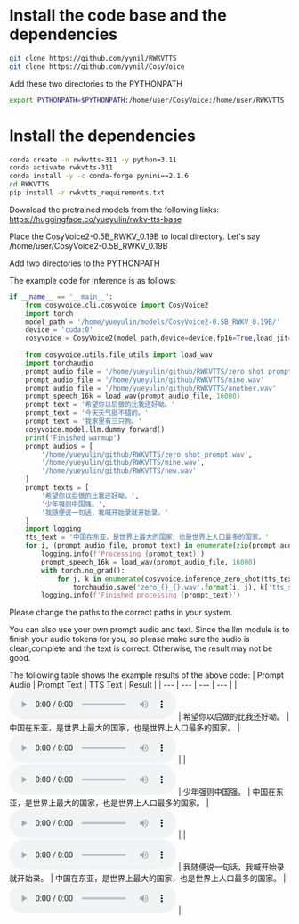 # Install the code base and the dependencies
```bash
git clone https://github.com/yynil/RWKVTTS
git clone https://github.com/yynil/CosyVoice
```
Add these two directories to the PYTHONPATH
```bash
export PYTHONPATH=$PYTHONPATH:/home/user/CosyVoice:/home/user/RWKVTTS
```
# Install the dependencies
```bash
conda create -n rwkvtts-311 -y python=3.11
conda activate rwkvtts-311
conda install -y -c conda-forge pynini==2.1.6
cd RWKVTTS
pip install -r rwkvtts_requirements.txt
``` 

Download the pretrained models from the following links:
https://huggingface.co/yueyulin/rwkv-tts-base

Place the CosyVoice2-0.5B_RWKV_0.19B to local directory. Let's say /home/user/CosyVoice2-0.5B_RWKV_0.19B

Add two directories to the PYTHONPATH

The example code for inference is as follows:
```python
if __name__ == '__main__':
    from cosyvoice.cli.cosyvoice import CosyVoice2
    import torch
    model_path = '/home/yueyulin/models/CosyVoice2-0.5B_RWKV_0.19B/'
    device = 'cuda:0'
    cosyvoice = CosyVoice2(model_path,device=device,fp16=True,load_jit=True)
    
    from cosyvoice.utils.file_utils import load_wav
    import torchaudio
    prompt_audio_file = '/home/yueyulin/github/RWKVTTS/zero_shot_prompt.wav'
    prompt_audio_file = '/home/yueyulin/github/RWKVTTS/mine.wav'
    prompt_audio_file = '/home/yueyulin/github/RWKVTTS/another.wav'
    prompt_speech_16k = load_wav(prompt_audio_file, 16000)
    prompt_text = '希望你以后做的比我还好呦。'
    prompt_text = '今天天气挺不错的。'
    prompt_text = '我家里有三只狗。'
    cosyvoice.model.llm.dummy_forward()
    print('Finished warmup')
    prompt_audios = [
        '/home/yueyulin/github/RWKVTTS/zero_shot_prompt.wav',
        '/home/yueyulin/github/RWKVTTS/mine.wav',
        '/home/yueyulin/github/RWKVTTS/new.wav'
    ]
    prompt_texts = [
        '希望你以后做的比我还好呦。',
        '少年强则中国强。',
        '我随便说一句话，我喊开始录就开始录。'
    ]
    import logging
    tts_text = '中国在东亚，是世界上最大的国家，也是世界上人口最多的国家。'
    for i, (prompt_audio_file, prompt_text) in enumerate(zip(prompt_audios, prompt_texts)):
        logging.info(f'Processing {prompt_text}')
        prompt_speech_16k = load_wav(prompt_audio_file, 16000)
        with torch.no_grad():
            for j, k in enumerate(cosyvoice.inference_zero_shot(tts_text,prompt_text, prompt_speech_16k, stream=False,speed=1.)):
                torchaudio.save('zero_{}_{}.wav'.format(i, j), k['tts_speech'], cosyvoice.sample_rate)
        logging.info(f'Finished processing {prompt_text}')
```
Please change the paths to the correct paths in your system.

You can also use your own prompt audio and text. Since the llm module is to finish your audio tokens for you, so please make sure the audio is clean,complete and the text is correct. Otherwise, the result may not be good.

The following table shows the example results of the above code:
| Prompt Audio | Prompt Text | TTS Text | Result |
| --- | --- | --- | --- |
| <audio controls=""><source src="https://github.com/yynil/RWKVTTS/raw/main/zero_shot_prompt.wav" type="audio/wav">Your browser does not support the audio element.</audio> | 希望你以后做的比我还好呦。 | 中国在东亚，是世界上最大的国家，也是世界上人口最多的国家。 | <audio controls><source src="https://github.com/yynil/RWKVTTS/raw/main/zero_0_0.wav" type="audio/wav">Your browser does not support the audio element.</audio> |
| <audio controls><source src="https://github.com/yynil/RWKVTTS/raw/main/mine.wav" type="audio/wav">Your browser does not support the audio element.</audio> | 少年强则中国强。 | 中国在东亚，是世界上最大的国家，也是世界上人口最多的国家。 | <audio controls><source src="https://github.com/yynil/RWKVTTS/raw/main/zero_1_0.wav" type="audio/wav">Your browser does not support the audio element.</audio> |
| <audio controls><source src="https://github.com/yynil/RWKVTTS/raw/main/new.mp3" type="audio/mp3">Your browser does not support the audio element.</audio> | 我随便说一句话，我喊开始录就开始录。 | 中国在东亚，是世界上最大的国家，也是世界上人口最多的国家。 | <audio controls><source src="https://github.com/yynil/RWKVTTS/raw/main/zero_2_0.wav" type="audio/wav">Your browser does not support the audio element.</audio> |
